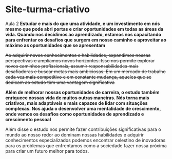 # Site-turma-criativo
Aula 2
**Estudar e mais do que uma atividade, e um investimento em nós mesmo que pode abri portas e criar oportunidades em todas as áreas da vida. Quando nos decidimos ao aprendizado, estamos nos capacitando para enfrentar os desafios que surgem em nosso caminho e aproveitar ao máximo as oportunidades que se apresentam**

~~Ao adquirir novos conhecimentos e habilidades, expandimos nossas perspectivas e ampliamos novos horizontes. Isso nos permite explorar novos caminhos profissionais, assumir responsabilidades mais desafiadoras e buscar metas mais ambiciosas. Em um mercado de trabalho cada vez mais competitivo e em constante mudança, aqueles que se dedicam ao estudo têm uma vantagem significativa~~

**Além de melhorar nossas oportunidades de carreira, o estudo também enriquece nossas vida de muitos outras maneiras. Nós torna mais criativos, mais adaptáveis e mais capazes de lidar com situações complexas. Nos ajuda o desenvolver uma mentalidade de crescimento, onde vemos os desafios como oportunidades de aprendizado e crescimento pessoal**

Além disse o estudo nos permite fazer contribuições significativas para o mundo ao nosso redor ao dominam nossas habilidades e adquirir conhecimentos especializados podemos encontrar celestino de inovadoras para os problemas que enfrentamos como a sociedade fazer nossa próxima para criar um futuro melhor para todos.
